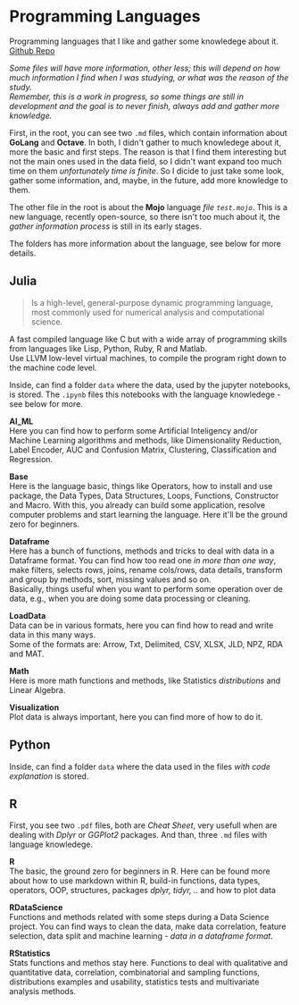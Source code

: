 # Programming Languages
Programming languages that I like and gather some knowledege about it. 
[Github Repo](https://github.com/salomaoalves/Languages)

*Some files will have more information, other less; this will depend on how much information I find when I was studying, or what was the reason of the study.*\
*Remember, this is a work in progress, so some things are still in development and the goal is to never finish, always add and gather more knowledge.*

First, in the root, you can see two `.md` files, which contain information about **GoLang** and **Octave**. In both, I didn't gather to much knowledege about it, more the basic and first steps. The reason is that I find them interesting but not the main ones used in the data field, so I didn't want expand too much time on them *unfortunately time is finite*. So I dicide to just take some look, gather some information, and, maybe, in the future, add more knowledge to them.

The other file in the root is about the **Mojo** language *file `test.mojo`*. This is a new language, recently open-source, so there isn't too much about it, the *gather information process* is still in its early stages.

The folders has more information about the language, see below for more details.

## Julia
 > Is a high-level, general-purpose dynamic programming language, most commonly used for numerical analysis and computational science.

A fast compiled language like C but with a wide array of programming skills from languages like Lisp, Python, Ruby, R and Matlab.\
Use LLVM low-level virtual machines, to compile the program right down to the machine code level.

Inside, can find a folder `data` where the data, used by the jupyter notebooks, is stored. The `.ipynb` files this notebooks with the language knowledege - see below for more.

**AI_ML**\
Here you can find how to perform some Artificial Inteligency and/or Machine Learning algorithms and methods, like Dimensionality Reduction, Label Encoder, AUC and Confusion Matrix, Clustering, Classification and Regression.

**Base**\
Here is the language basic, things like Operators, how to install and use package, the Data Types, Data Structures, Loops, Functions, Constructor and Macro. With this, you already can build some application, resolve computer problems and start learning the language. Here it'll be the ground zero for beginners.

**Dataframe**\
Here has a bunch of functions, methods and tricks to deal with data in a Dataframe format. You can find how too read one *in more than one way*, make filters, selects rows, joins, rename cols/rows, data details, transform and group by methods, sort, missing values and so on.\
Basically, things useful when you want to perform some operation over de data, e.g., when you are doing some data processing or cleaning.

**LoadData**\
Data can be in various formats, here you can find how to read and write data in this many ways.\
Some of the formats are: Arrow, Txt, Delimited, CSV, XLSX, JLD, NPZ, RDA and MAT.

**Math**\
Here is more math functions and methods, like Statistics *distributions* and Linear Algebra.

**Visualization**\
Plot data is always important, here you can find more of how to do it.


## Python

Inside, can find a folder `data` where the data used in the files *with code explanation* is stored. 

## R
First, you see two `.pdf` files, both are *Cheat Sheet*, very usefull when are dealing with *Dplyr* or *GGPlot2* packages. And than, three `.md` files with language knowledege.

**R**\
The basic, the ground zero for beginners in R. Here can be found more about how to use markdown within R, build-in functions, data types, operators, OOP, structures, packages *dplyr, tidyr, ..* and how to plot data

**RDataScience**\
Functions and methods related with some steps during a Data Science project. You can find ways to clean the data, make data correlation, feature selection, data split and machine learning *- data in a dataframe format*.

**RStatistics**\
Stats functions and methos stay here. Functions to deal with qualitative and quantitative data, correlation, combinatorial and sampling functions, distributions examples and usability, statistics tests and multivariate analysis methods. 
